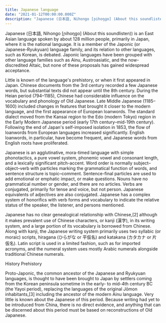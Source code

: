 ```yaml
---
title: Japanese language
date: "2021-01-12T00:00:00.000Z"
description: "Japanese (日本語, Nihongo [ɲihoŋɡo] (About this soundlisten)) is an East Asian language spoken by about 128 million people, primarily in Japan, where it is the national language."
---
```


Japanese (日本語, Nihongo [ɲihoŋɡo] (About this soundlisten)) is an East Asian language spoken by about 128 million people, primarily in Japan, where it is the national language. It is a member of the Japonic (or Japanese-Ryukyuan) language family, and its relation to other languages, such as Korean, is debated. Japonic languages have been grouped with other language families such as Ainu, Austroasiatic, and the now-discredited Altaic, but none of these proposals has gained widespread acceptance.

Little is known of the language's prehistory, or when it first appeared in Japan. Chinese documents from the 3rd century recorded a few Japanese words, but substantial texts did not appear until the 8th century. During the Heian period (794–1185), Chinese had considerable influence on the vocabulary and phonology of Old Japanese. Late Middle Japanese (1185–1600) included changes in features that brought it closer to the modern language, and the first appearance of European loanwords. The standard dialect moved from the Kansai region to the Edo (modern Tokyo) region in the Early Modern Japanese period (early 17th century–mid-19th century). Following the end of Japan's self-imposed isolation in 1853, the flow of loanwords from European languages increased significantly. English loanwords, in particular, have become frequent, and Japanese words from English roots have proliferated.

Japanese is an agglutinative, mora-timed language with simple phonotactics, a pure vowel system, phonemic vowel and consonant length, and a lexically significant pitch-accent. Word order is normally subject–object–verb with particles marking the grammatical function of words, and sentence structure is topic–comment. Sentence-final particles are used to add emotional or emphatic impact, or make questions. Nouns have no grammatical number or gender, and there are no articles. Verbs are conjugated, primarily for tense and voice, but not person. Japanese equivalents of adjectives are also conjugated. Japanese has a complex system of honorifics with verb forms and vocabulary to indicate the relative status of the speaker, the listener, and persons mentioned.

Japanese has no clear genealogical relationship with Chinese,[2] although it makes prevalent use of Chinese characters, or kanji (漢字), in its writing system, and a large portion of its vocabulary is borrowed from Chinese. Along with kanji, the Japanese writing system primarily uses two syllabic (or moraic) scripts, hiragana (ひらがな or 平仮名) and katakana (カタカナ or 片仮名). Latin script is used in a limited fashion, such as for imported acronyms, and the numeral system uses mostly Arabic numerals alongside traditional Chinese numerals.

History
Prehistory

Proto-Japonic, the common ancestor of the Japanese and Ryukyuan languages, is thought to have been brought to Japan by settlers coming from the Korean peninsula sometime in the early- to mid-4th century BC (the Yayoi period), replacing the languages of the original Jōmon inhabitants,[3] including the ancestor of the modern Ainu language. Very little is known about the Japanese of this period. Because writing had yet to be introduced from China, there is no direct evidence, and anything that can be discerned about this period must be based on reconstructions of Old Japanese.

